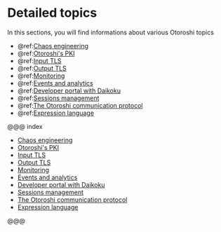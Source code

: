 # Detailed topics

In this sections, you will find informations about various Otoroshi topics  

* @ref:[Chaos engineering](./chaos-engineering.md)
* @ref:[Otoroshi's PKI](./pki.md)
* @ref:[Input TLS](./input-tls.md)
* @ref:[Output TLS](./output-tls.md)
* @ref:[Monitoring](./monitoring.md)
* @ref:[Events and analytics](./events-and-analytics.md)
* @ref:[Developer portal with Daikoku](./dev-portal.md)
* @ref:[Sessions management](./sessions-mgmt.md)
* @ref:[The Otoroshi communication protocol](./otoroshi-protocol.md)
* @ref:[Expression language](./expression-language.md)

@@@ index

* [Chaos engineering](./chaos-engineering.md)
* [Otoroshi's PKI](./pki.md)
* [Input TLS](./input-tls.md)
* [Output TLS](./output-tls.md)
* [Monitoring](./monitoring.md)
* [Events and analytics](./events-and-analytics.md)
* [Developer portal with Daikoku](./dev-portal.md)
* [Sessions management](./sessions-mgmt.md)
* [The Otoroshi communication protocol](./otoroshi-protocol.md)
* [Expression language](./expression-language.md)
  
@@@
